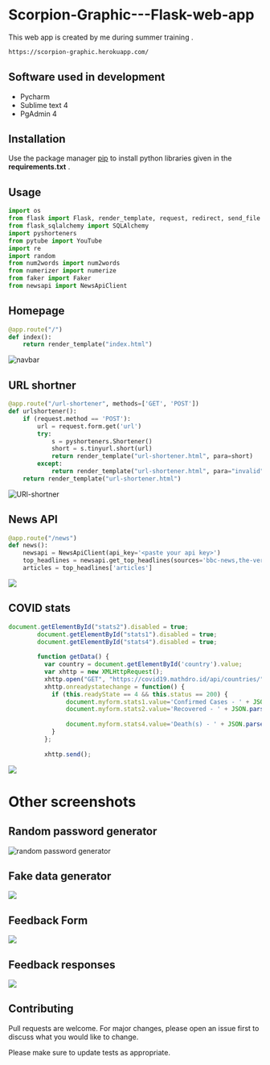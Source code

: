 # Scorpion-Graphic---Flask-web-app

This web app is created by me during summer training .

```bash
https://scorpion-graphic.herokuapp.com/
```
## Software used in development
- Pycharm
- Sublime text 4
- PgAdmin 4

## Installation

Use the package manager [pip](https://pip.pypa.io/en/stable/) to install python libraries given in the  **requirements.txt** .


## Usage

```python
import os
from flask import Flask, render_template, request, redirect, send_file
from flask_sqlalchemy import SQLAlchemy
import pyshorteners
from pytube import YouTube
import re
import random
from num2words import num2words
from numerizer import numerize
from faker import Faker
from newsapi import NewsApiClient
```


## Homepage
```python
@app.route("/")
def index():
    return render_template("index.html")
```

![navbar](https://github.com/ritikdeswal/Scorpion-Graphic---Flask-web-app/blob/master/scrnli_11_2_2020_2-38-45%20AM.png)

## URL shortner
```python
@app.route("/url-shortener", methods=['GET', 'POST'])
def urlshortener():
    if (request.method == 'POST'):
        url = request.form.get('url')
        try:
            s = pyshorteners.Shortener()
            short = s.tinyurl.short(url)
            return render_template("url-shortener.html", para=short)
        except:
            return render_template("url-shortener.html", para="invalid")
    return render_template("url-shortener.html")
```

![URl-shortner](https://github.com/ritikdeswal/Scorpion-Graphic---Flask-web-app/blob/master/scrnli_11_2_2020_2-40-15%20AM.png)


## News API
```python
@app.route("/news")
def news():
    newsapi = NewsApiClient(api_key='<paste your api key>')
    top_headlines = newsapi.get_top_headlines(sources='bbc-news,the-verge', language='en')
    articles = top_headlines['articles']
```

![](https://github.com/ritikdeswal/Scorpion-Graphic---Flask-web-app/blob/master/scrnli_11_2_2020_2-54-10%20AM.png)


## COVID stats
```javascript
document.getElementById("stats2").disabled = true;
        document.getElementById("stats1").disabled = true;
        document.getElementById("stats4").disabled = true;
        
        function getData() {
          var country = document.getElementById('country').value;
          var xhttp = new XMLHttpRequest();
          xhttp.open("GET", "https://covid19.mathdro.id/api/countries/" + country, true);
          xhttp.onreadystatechange = function() {
            if (this.readyState == 4 && this.status == 200) {
                document.myform.stats1.value='Confirmed Cases - ' + JSON.parse(this.responseText)['confirmed'].value
                document.myform.stats2.value='Recovered - ' + JSON.parse(this.responseText)['recovered'].value
               
                document.myform.stats4.value='Death(s) - ' + JSON.parse(this.responseText)['deaths'].value
            }
          };
          
          xhttp.send();
```
![](https://github.com/ritikdeswal/Scorpion-Graphic---Flask-web-app/blob/master/scrnli_11_2_2020_2-44-45%20AM.png)

# Other screenshots
## Random password generator

![random password generator](https://github.com/ritikdeswal/Scorpion-Graphic---Flask-web-app/blob/master/scrnli_11_2_2020_2-43-16%20AM.png)

## Fake data generator

![](https://github.com/ritikdeswal/Scorpion-Graphic---Flask-web-app/blob/master/scrnli_11_2_2020_2-49-43%20AM.png)

## Feedback Form

![](https://github.com/ritikdeswal/Scorpion-Graphic---Flask-web-app/blob/master/scrnli_11_2_2020_3-06-41%20AM.png)

## Feedback responses

![](https://github.com/ritikdeswal/Scorpion-Graphic---Flask-web-app/blob/master/scrnli_11_2_2020_3-13-53%20AM.png)


## Contributing
Pull requests are welcome. For major changes, please open an issue first to discuss what you would like to change.

Please make sure to update tests as appropriate.
